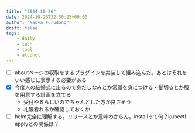 ```yaml
---
title: "2024-10-26"
date: 2024-10-26T22:50:25+09:00
author: "Naoya Furudono"
draft: false
tags:
    - daily
    - tech
    - tool
    - alcohol
---
```


- [ ] aboutページの収取をするプラグインを実装して組み込んだ。あとはそれをいい感じに表示する必要がある
- [x] 今度人の結婚式に出るので身だしなみとか常識を身につける・髪切るとか服を用意する計画を立てる
  - 受付やるらしいのでちゃんとした方が良さそう
  - 礼服着れるか確認しておくか
- [ ] helm完全に理解する。リリースとか意味わからん。installって何？kubectl applyとの関係は？